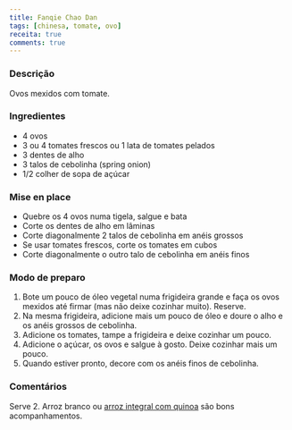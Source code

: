 ```yaml
---
title: Fanqie Chao Dan
tags: [chinesa, tomate, ovo]
receita: true
comments: true
---
```


### Descrição

Ovos mexidos com tomate.

### Ingredientes

- 4 ovos
- 3 ou 4 tomates frescos ou 1 lata de tomates pelados
- 3 dentes de alho
- 3 talos de cebolinha (spring onion)
- 1/2 colher de sopa de açúcar

### Mise en place

- Quebre os 4 ovos numa tigela, salgue e bata
- Corte os dentes de alho em lâminas
- Corte diagonalmente 2 talos de cebolinha em anéis grossos
- Se usar tomates frescos, corte os tomates em cubos
- Corte diagonalmente o outro talo de cebolinha em anéis finos

### Modo de preparo

1. Bote um pouco de óleo vegetal numa frigideira grande e faça os ovos mexidos até firmar (mas não deixe cozinhar muito). Reserve.
2. Na mesma frigideira, adicione mais um pouco de óleo e doure o alho e os anéis grossos de cebolinha.
3. Adicione os tomates, tampe a frigideira e deixe cozinhar um pouco.
4. Adicione o açúcar, os ovos e salgue à gosto. Deixe cozinhar mais um pouco.
5. Quando estiver pronto, decore com os anéis finos de cebolinha.

### Comentários

Serve 2. Arroz branco ou [arroz integral com quinoa](arroz-quinoa.md) são bons acompanhamentos.
